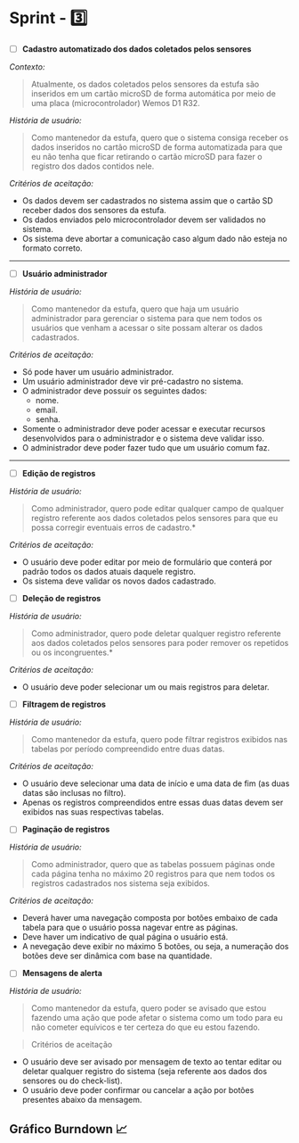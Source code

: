 # Sprint - 3️⃣

- [ ] **Cadastro automatizado dos dados coletados pelos sensores**

*Contexto:*

> Atualmente, os dados coletados pelos sensores da estufa são inseridos em um cartão microSD de forma automática por meio de uma placa (microcontrolador) Wemos D1 R32.

*História de usuário:*

> Como mantenedor da estufa, quero que o sistema consiga receber os dados inseridos no cartão microSD de forma automatizada para que eu não tenha que ficar retirando o cartão microSD para fazer o registro dos dados contidos nele.

*Critérios de aceitação:*

- Os dados devem ser cadastrados no sistema assim que o cartão SD receber dados dos sensores da estufa.
- Os dados enviados pelo microcontrolador devem ser validados no sistema.
- Os sistema deve abortar a comunicação caso algum dado não esteja no formato correto.

---

- [ ] **Usuário administrador**

*História de usuário:*

> Como mantenedor da estufa, quero que haja um usuário administrador para gerenciar o sistema para que nem todos os usuários que venham a acessar o site possam alterar os dados cadastrados.

*Critérios de aceitação:*

- Só pode haver um usuário administrador.
- Um usuário administrador deve vir pré-cadastro no sistema.
- O administrador deve possuir os seguintes dados:
  - nome.
  - email.
  - senha.
- Somente o administrador deve poder acessar e executar recursos desenvolvidos para o administrador e o sistema deve validar isso.
- O administrador deve poder fazer tudo que um usuário comum faz.

---

- [ ] **Edição de registros**

*História de usuário:*

> Como administrador, quero pode editar qualquer campo de qualquer registro referente aos dados coletados pelos sensores para que eu possa corregir eventuais erros de cadastro.*

*Critérios de aceitação:*

- O usuário deve poder editar por meio de formulário que conterá por padrão todos os dados atuais daquele registro.
- Os sistema deve validar os novos dados cadastrado.

- [ ] **Deleção de registros**

*História de usuário:*

> Como administrador, quero pode deletar qualquer registro referente aos dados coletados pelos sensores para poder remover os repetidos ou os incongruentes.*

*Critérios de aceitação:*

- O usuário deve poder selecionar um ou mais registros para deletar.

- [ ] **Filtragem de registros**

*História de usuário:*

> Como mantenedor da estufa, quero pode filtrar registros exibidos nas tabelas por período compreendido entre duas datas.

*Critérios de aceitação:*

- O usuário deve selecionar uma data de início e uma data de fim (as duas datas são inclusas no filtro).
- Apenas os registros compreendidos entre essas duas datas devem ser exibidos nas suas respectivas tabelas.

- [ ] **Paginação de registros**

*História de usuário:*

> Como administrador, quero que as tabelas possuem páginas onde cada página tenha no máximo 20 registros para que nem todos os registros cadastrados nos sistema seja exibidos.

*Critérios de aceitação:*

- Deverá haver uma navegação composta por botões embaixo de cada tabela para que o usuário possa nagevar entre as páginas.
- Deve haver um indicativo de qual página o usuário está.
- A nevegação deve exibir no máximo 5 botões, ou seja, a numeração dos botões deve ser dinâmica com base na quantidade.

- [ ] **Mensagens de alerta**

*História de usuário:*

> Como mantenedor da estufa, quero poder se avisado que estou fazendo uma ação que pode afetar o sistema como um todo para eu não cometer equívicos e ter certeza do que eu estou fazendo.

> Critérios de aceitação

- O usuário deve ser avisado por mensagem de texto ao tentar editar ou deletar qualquer registro do sistema (seja referente aos dados dos sensores ou do check-list).
- O usuário deve poder confirmar ou cancelar a ação por botões presentes abaixo da mensagem.

## Gráfico Burndown 📈
